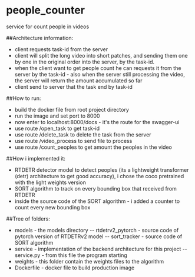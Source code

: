 # people_counter
service for count people in videos

##Architecture information:
- client requests task-id from the server
- client will split the long video into short patches, and sending them one by one in the original order into the server, by the task-id.
- when the client want to get people count he can requests it from the server by the task-id - also when the server still processing the video, the server will return the amount accumulated so far
- client send to server that the task end by task-id

##How to run:
- build the docker file from root project directory
- run the image and set port to 8000
- now enter to localhost:8000/docs - it's the route for the swagger-ui
- use route /open_task to get task-id
- use route /delete_task to delete the task from the server
- use route /video_process to send file to process
- use route /count_peoples to get amount the peoples in the video

##How i implemented it:
- RTDETR detector model to detect peoples (its a lightweight transformer (detr) architecture to get good accuracy), i chose the coco pretrained with the light weights version
- SORT algorithm to track on every bounding box that received from RTDETR
- inside the source code of the SORT algorithm - i added a counter to count every new bounding box

##Tree of folders:
- models - the models directory
-- rtdetrv2_pytorch - source code of pytorch version of RTDETRv2 model
-- sort_tracker - source code of SORT algorithm
- service - implementation of the backend architecture for this project
-- service.py - from this file the program starting
- weights - this folder contain the weights files to the algorithm
- Dockerfile - docker file to build production image
